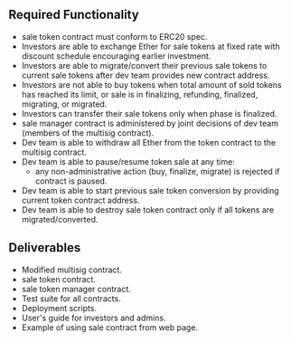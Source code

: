 

Required Functionality
----------------------

  - sale token contract must conform to ERC20 spec.
  - Investors are able to exchange Ether for sale tokens at fixed rate with 
    discount schedule encouraging earlier investment.
  - Investors are able to migrate/convert their previous sale tokens to 
    current sale tokens after dev team provides new contract address.
  - Investors are not able to buy tokens when total amount of sold tokens has
    reached its limit, or sale is in finalizing, refunding, finalized, migrating, 
    or migrated.
  - Investors can transfer their sale tokens only when phase is finalized.
  - sale manager contract is administered by joint decisions of dev team 
    (members of the multisig contract).
  - Dev team is able to withdraw all Ether from the token contract to the
    multisig contract.
  - Dev team is able to pause/resume token sale at any time:
    - any non-administrative action (buy, finalize, migrate) is rejected 
      if contract is paused.
  - Dev team is able to start previous sale token conversion by providing 
    current token contract address.
  - Dev team is able to destroy sale token contract only if all tokens are
    migrated/converted.


Deliverables
------------

  - Modified multisig contract.
  - sale token contract.
  - sale token manager contract.
  - Test suite for all contracts.
  - Deployment scripts.
  - User's guide for investors and admins.
  - Example of using sale contract from web page.



